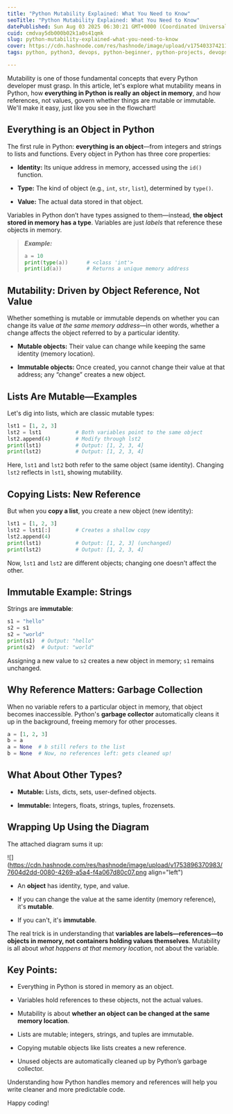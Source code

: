 ```yaml
---
title: "Python Mutability Explained: What You Need to Know"
seoTitle: "Python Mutability Explained: What You Need to Know"
datePublished: Sun Aug 03 2025 06:30:21 GMT+0000 (Coordinated Universal Time)
cuid: cmdvay5db000b02k1a0s41qmk
slug: python-mutability-explained-what-you-need-to-know
cover: https://cdn.hashnode.com/res/hashnode/image/upload/v1754033742117/1163cc62-914f-450c-b658-61c50f084e37.png
tags: python, python3, devops, python-beginner, python-projects, devops-journey

---
```


Mutability is one of those fundamental concepts that every Python developer must grasp. In this article, let's explore what mutability means in Python, how **everything in Python is really an object in memory**, and how references, not values, govern whether things are mutable or immutable. We'll make it easy, just like you see in the flowchart!

## Everything is an Object in Python

The first rule in Python: **everything is an object**—from integers and strings to lists and functions. Every object in Python has three core properties:

* **Identity:** Its unique address in memory, accessed using the `id()` function.
    
* **Type:** The kind of object (e.g., `int`, `str`, `list`), determined by `type()`.
    
* **Value:** The actual data stored in that object.
    

Variables in Python don’t have types assigned to them—instead, **the object stored in memory has a type**. Variables are just *labels* that reference these objects in memory.

> ***Example:***
> 
> ```python
> a = 10
> print(type(a))      # <class 'int'>
> print(id(a))        # Returns a unique memory address
> ```

## Mutability: Driven by Object Reference, Not Value

Whether something is mutable or immutable depends on whether you can change its value *at the same memory address*—in other words, whether a change affects the object referred to by a particular identity.

* **Mutable objects:** Their value can change while keeping the same identity (memory location).
    
* **Immutable objects:** Once created, you cannot change their value at that address; any “change” creates a new object.
    

## Lists Are Mutable—Examples

Let's dig into lists, which are classic mutable types:

```python
lst1 = [1, 2, 3]
lst2 = lst1           # Both variables point to the same object
lst2.append(4)        # Modify through lst2
print(lst1)           # Output: [1, 2, 3, 4]
print(lst2)           # Output: [1, 2, 3, 4]
```

Here, `lst1` and `lst2` both refer to the same object (same identity). Changing `lst2` reflects in `lst1`, showing mutability.

## Copying Lists: New Reference

But when you **copy a list**, you create a new object (new identity):

```python
lst1 = [1, 2, 3]
lst2 = lst1[:]        # Creates a shallow copy
lst2.append(4)
print(lst1)           # Output: [1, 2, 3] (unchanged)
print(lst2)           # Output: [1, 2, 3, 4]
```

Now, `lst1` and `lst2` are different objects; changing one doesn't affect the other.

## Immutable Example: Strings

Strings are **immutable**:

```python
s1 = "hello"
s2 = s1
s2 = "world"
print(s1)  # Output: "hello"
print(s2)  # Output: "world"
```

Assigning a new value to `s2` creates a new object in memory; `s1` remains unchanged.

## Why Reference Matters: Garbage Collection

When no variable refers to a particular object in memory, that object becomes inaccessible. Python's **garbage collector** automatically cleans it up in the background, freeing memory for other processes.

```python
a = [1, 2, 3]
b = a
a = None  # b still refers to the list
b = None  # Now, no references left: gets cleaned up!
```

## What About Other Types?

* **Mutable:** Lists, dicts, sets, user-defined objects.
    
* **Immutable:** Integers, floats, strings, tuples, frozensets.
    

## Wrapping Up Using the Diagram

The attached diagram sums it up:

![](https://cdn.hashnode.com/res/hashnode/image/upload/v1753896370983/7604d2dd-0080-4269-a5a4-f4a067d80c07.png align="left")

* An **object** has identity, type, and value.
    
* If you can change the value at the same identity (memory reference), it's **mutable**.
    
* If you can't, it's **immutable**.
    

The real trick is in understanding that **variables are labels—references—to objects in memory, not containers holding values themselves**. Mutability is all about *what happens at that memory location*, not about the variable.

## Key Points:

* Everything in Python is stored in memory as an object.
    
* Variables hold references to these objects, not the actual values.
    
* Mutability is about **whether an object can be changed at the same memory location**.
    
* Lists are mutable; integers, strings, and tuples are immutable.
    
* Copying mutable objects like lists creates a new reference.
    
* Unused objects are automatically cleaned up by Python’s garbage collector.
    

Understanding how Python handles memory and references will help you write cleaner and more predictable code.

Happy coding!